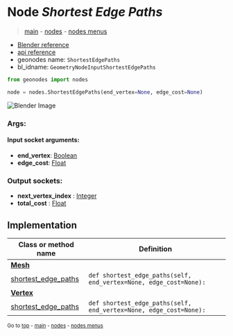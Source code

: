 # Node *Shortest Edge Paths*

> [main](../index.md) - [nodes](nodes.md) - [nodes menus](nodes_menus.md)

- [Blender reference](https://docs.blender.org/manual/en/latest/modeling/geometry_nodes/mesh/shortest_edge_paths.html)
- [api reference](https://docs.blender.org/api/current/bpy.types.GeometryNodeInputShortestEdgePaths.html)
- geonodes name: `ShortestEdgePaths`
- bl_idname: `GeometryNodeInputShortestEdgePaths`

```python
from geonodes import nodes

node = nodes.ShortestEdgePaths(end_vertex=None, edge_cost=None)
```

![Blender Image](https://docs.blender.org/manual/en/latest/_images/node-types_GeometryNodeInputShortestEdgePaths.webp)

### Args:

#### Input socket arguments:

- **end_vertex**: [Boolean](Boolean.md)
- **edge_cost**: [Float](Float.md)

### Output sockets:

- **next_vertex_index** : [Integer](Integer.md)
- **total_cost** : [Float](Float.md)

## Implementation

| Class or method name | Definition |
|----------------------|------------|
| **[Mesh](Mesh.md)** |
| [shortest_edge_paths](Mesh.md#shortest_edge_paths) | `def shortest_edge_paths(self, end_vertex=None, edge_cost=None):` |
| **[Vertex](Vertex.md)** |
| [shortest_edge_paths](Vertex.md#shortest_edge_paths) | `def shortest_edge_paths(self, end_vertex=None, edge_cost=None):` |

<sub>Go to [top](#node-Shortest-Edge-Paths) - [main](../index.md) - [nodes](nodes.md) - [nodes menus](nodes_menus.md)</sub>

